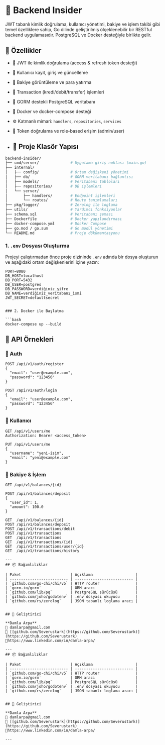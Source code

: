 # 🧠 Backend Insider

JWT tabanlı kimlik doğrulama, kullanıcı yönetimi, bakiye ve işlem takibi gibi temel özelliklere sahip, Go dilinde geliştirilmiş ölçeklenebilir bir RESTful backend uygulamasıdır. PostgreSQL ve Docker desteğiyle birlikte gelir.

## 🚀 Özellikler

- 🔐 JWT ile kimlik doğrulama (access & refresh token desteği)
- 👤 Kullanıcı kayıt, giriş ve güncelleme
- 🏦 Bakiye görüntüleme ve para yatırma
- 💸 Transaction (kredi/debit/transfer) işlemleri
- 🧱 GORM destekli PostgreSQL veritabanı
- 🐳 Docker ve docker-compose desteği
- ⚙️ Katmanlı mimari: `handlers`, `repositories`, `services`
- 🧪 Token doğrulama ve role-based erişim (admin/user)

- ## 📁 Proje Klasör Yapısı

```bash
backend-insider/
├── cmd/server/              # Uygulama giriş noktası (main.go)
├── internal/
│   ├── config/              # Ortam değişkeni yönetimi
│   ├── db/                  # GORM veritabanı bağlantısı
│   ├── models/              # Veritabanı tabloları
│   ├── repositories/        # DB işlemleri
│   └── server/
│       ├── handlers/        # Endpoint işlemleri
│       └── routes/          # Route tanımlamaları
├── pkg/logger/              # Zerolog ile loglama
├── utils/                   # Yardımcı fonksiyonlar
├── schema.sql               # Veritabanı şeması
├── Dockerfile               # Docker yapılandırması
├── docker-compose.yml       # Docker Compose
├── go.mod / go.sum          # Go modül yönetimi
└── README.md                # Proje dökümantasyonu
```

### 1. `.env` Dosyası Oluşturma

Projeyi çalıştırmadan önce proje dizininde `.env` adında bir dosya oluşturun ve aşağıdaki ortam değişkenlerini içine yazın:

```env
PORT=8080
DB_HOST=localhost
DB_PORT=5432
DB_USER=postgres
DB_PASSWORD=verdiğiniz_şifre
DB_NAME=verdiğiniz_veritabanı_ismi
JWT_SECRET=defaultsecret


### 2. Docker ile Başlatma

```bash
docker-compose up --build
```

## 🧪 API Örnekleri

### 🔐 Auth

```http
POST /api/v1/auth/register
{
  "email": "user@example.com",
  "password": "123456"
}

POST /api/v1/auth/login
{
  "email": "user@example.com",
  "password": "123456"
}
```

### 👤 Kullanıcı

```http
GET /api/v1/users/me
Authorization: Bearer <access_token>

PUT /api/v1/users/me
{
  "username": "yeni-isim",
  "email": "yeni@example.com"
}
```
### 🏦 Bakiye & İşlem

```http
GET /api/v1/balances/{id}

POST /api/v1/balances/deposit
{
  "user_id": 1,
  "amount": 100.0
}

GET  /api/v1/balances/{id}
POST /api/v1/balances/deposit
POST /api/v1/transactions/debit
POST /api/v1/transactions
GET  /api/v1/transactions
GET  /api/v1/transactions/{id}
GET  /api/v1/transactions/user/{id}
GET  /api/v1/transactions/history

---
## 📦 Bağımlılıklar

| Paket                      | Açıklama                   |
| -------------------------- | -------------------------- |
| `github.com/go-chi/chi/v5` | HTTP router                |
| `gorm.io/gorm`             | ORM aracı                  |
| `github.com/lib/pq`        | PostgreSQL sürücüsü        |
| `github.com/joho/godotenv` | .env dosyası okuyucu       |
| `github.com/rs/zerolog`    | JSON tabanlı loglama aracı |


## 👤 Geliştirici

**Damla Arpa**  
📧 damlarpa@gmail.com
🔗 [[github.com/Severustark](https://github.com/Severustark)](https://github.com/Severustark)
🔗https://www.linkedin.com/in/damla-arpa/

---
## 📦 Bağımlılıklar

| Paket                      | Açıklama                   |
| -------------------------- | -------------------------- |
| `github.com/go-chi/chi/v5` | HTTP router                |
| `gorm.io/gorm`             | ORM aracı                  |
| `github.com/lib/pq`        | PostgreSQL sürücüsü        |
| `github.com/joho/godotenv` | .env dosyası okuyucu       |
| `github.com/rs/zerolog`    | JSON tabanlı loglama aracı |


## 👤 Geliştirici

**Damla Arpa**  
📧 damlarpa@gmail.com
🔗 [[github.com/Severustark](https://github.com/Severustark)](https://github.com/Severustark)
🔗https://www.linkedin.com/in/damla-arpa/

---
